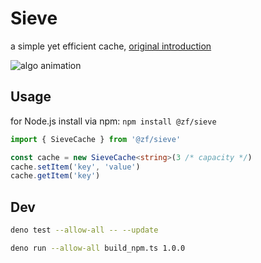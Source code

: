 # Sieve

a simple yet efficient cache, [original introduction](https://cachemon.github.io/SIEVE-website/blog/2023/12/17/sieve-is-simpler-than-lru/)

![algo animation](https://cachemon.github.io/SIEVE-website/blog/assets/sieve/sieve_diagram_animation.gif)

## Usage

for Node.js install via npm: `npm install @zf/sieve`

```typescript
import { SieveCache } from '@zf/sieve'

const cache = new SieveCache<string>(3 /* capacity */)
cache.setItem('key', 'value')
cache.getItem('key')
```

## Dev

```sh
deno test --allow-all -- --update
```

```sh
deno run --allow-all build_npm.ts 1.0.0
```
